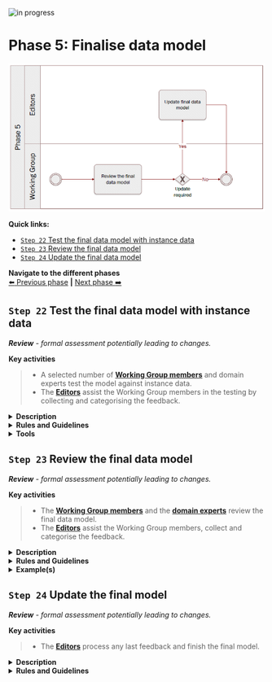 ![in progress](https://img.shields.io/badge/status-in%20progress-yellow)

# Phase 5: Finalise data model
![Process_Phase 5](img/methodology_phase5.PNG)

**Quick links:**
- [`Step 22`  Test the final data model with instance data](#step-22-Test-the-final-data-model-with-instance-data)
- [`Step 23`  Review the final data model](#step-23-Review-the-final-data-model)
- [`Step 24`  Update the final data model](#step-24-Update-the-final-model)

**Navigate to the different phases**\
[:arrow_left: Previous phase](phase4.md) **|**
[Next phase :arrow_right:](phase6.md)

## `Step 22`  Test the final data model with instance data
<i><b>Review</b> - formal assessment potentially leading to changes.</i>

**Key activities**
> * A selected number of [<b>Working Group members</b>](../stakeholders#working-group) and domain experts test the model against instance data.
> * The [<b>Editors</b>](../stakeholders#editors) assist the Working Group members in the testing by collecting and categorising the feedback.

<details>
  <summary><b>Description</b></summary>

So far, the process of defining the elements of the data model was a theoretical exercise. The objective of this step is to test the final model against instance data, i.e. actual data, in order to discover potential flaws or blind spots in the model.  In this step, working group members have to provide (dummy) instance data and report on the challenges they face when:

* mapping this instance data to the model (perspective of the data provider). Working group members must answer the question: *“Can we provide this information?”.*
* processing instance data that respects the data model (perspective of the data consumer). Working group members must now answer the question: *“Can we process this information?”*, where the information represents the minimum data required by the model and, in this case, considering that the data was hypothetically received from another party. 

Mapping instance data is, in the jargon, looking from the data provider perspective. For instance, a person needs evidence of a diploma from studying in a Member State (A) for a procedure in another Member State (B). The mapping takes the perspective of Member State (A). From the other perspective, processing the instance data would take the role of the data consumer. In the example above, Member State (B) is the data consumer. 

A likely process for this step could be as follow:

1.	**Initiate** – All working group members have the possibility to volunteer for the testing of the data model with instance data. In the beginning of this exercise, editors will organise a meeting with the volunteers to walk them through the process and outline the expectations.
2.	**Map** – Volunteers will put on the hat of the data provider and create instance data for the data model, with as many attributes as available in their national system, and map them to the attributes in the template provided. 
3.	**Process** – Volunteers will put on the hat of the data consumer and receive minimal evidence  (mandatory fields only) data from another MS, i.e. another volunteer - as collected in the preceding step. Volunteers will then process the instance data received.
4.	**Report** – Volunteers will report on (semantic) challenges arising from both the mapping and processing of instance data. This step should reveal potential flaws in the model thanks to a life-like situation of processing an evidence.
5.	**Improve** – After the testing comes the reporting. Volunteers will therefore share their findings with the broad audience and discuss how to improve the models (e.g. by adding usage notes).

The feedback received during this step needs to be documented, categorized and analysed.
</details>

<details>
  <summary><b>Rules and Guidelines</b></summary>
  
Questions to bear in mind when testing the model against instance data: 

* How relevant do you think the data in the attribute is for cross-border exchange?
* For the mandatory attributes: how can you process them, and are there any specific requirements for the format of the data?
* For the optional attributes: what are the challenges for processing of the data if the attribute is missing?

</details>

<details>
  <summary><b>Tools</b></summary>

For this exercise, a spreadsheet can come in handy. 

| Attribute          | Expected type         | Definition                                                                                                                                                                        | Cardinality | Code list | Instance data | Mapping relation | Mapping Comment | Processing comment |
|--------------------|-----------------------|-----------------------------------------------------------------------------------------------------------------------------------------------------------------------------------|:-----------:|-----------|:-------------:|:----------------:|:---------------:|:------------------:|
| Identifier         | Identifier            | An unambiguous reference to the Tertiary Education Evidence.                                                                                                                      |    [1..1]   | N/A       |               |                  |                 |                    |
| issuing date       | Date                  | The date on which the Tertiary Education Evidence was issued.                                                                                                                     |    [1..1]   | N/A       |               |                  |                 |                    |
| language           | Code                  | The language in which the Tertiary Education Evidence is issued.                                                                                                                  |    [1..*]   | Language  |               |                  |                 |                    |
| qualification name | Text                  | Full name of the qualification, at least in the original language(s) as it is styled in the original qualification, e.g. Master of Science, Kandidat nauk, Maîtrise, Diplom, etc. |    [1..*]   | N/A       |               |                  |                 |                    |
| issuing place      | Location              | The Location where the Tertiary Education Evidence was issued.                                                                                                                    |    [1..1]   | N/A       |               |                  |                 |                    |
| belongs to         | Student               | The Student that is the holder of the Tertiary Education Evidence.                                                                                                                |    [1..1]   | N/A       |               |                  |                 |                    |
| obtained at        | Education Institution | The Education Institution that educated the Student.                                                                                                                              |    [0..*]   | N/A       |               |                  |                 |                    |
| issuing authority  | Organisation          | The Organisation that issued the Tertiary Education Evidence.                                                                                                                     |    [1..*]   | N/A       |               |                  |                 |                    |


Several columns to describe the model will be needed: 

* Attribute
* Expected type
* Definition 
* Cardinality
* Code list

Along with these elements, some input fields need to be provided: 

* Instance data - Actual data to be provided. For instance, the given name for Johann Sebastian Bach is “Johann Sebastian”
* Mapping relation - e.g. exact match, no match, near match, etc. [For further information on the definitions of  these mappings](https://www.w3.org/TR/skos-reference/#mapping)
* Mapping comment - Comments in case theres is a remark, suggestion, issue with the mapping, i.e. data provider perspective
* Processing comment - Comments in case there is a remark, suggestion, issue with the processing, i.e. data consumer perspective

</details>

## `Step 23`  Review the final data model 
<i><b>Review</b> - formal assessment potentially leading to changes.</i>

**Key activities**
> * The [<b>Working Group members</b>](../stakeholders#working-group) and the [<b>domain experts</b>](../stakeholders#domain-experts) review the final data model.
> * The [<b>Editors</b>](../stakeholders#editors) assist the Working Group members, collect and categorise the feedback. 

<details>
  <summary><b>Description</b></summary>
  
Working Group members discuss and validate the data model with the business, domain experts and share their questions and / or remarks, if any, with the editors via the adequate channel.

In parallel, the Editors collect and, again, categorise the feedback. For instance:

* Editorial issue
* Minor issue
* Major issue 

This step is also important to set the final agreement on cardinalities. To help with that, the Editors have the possibility to propose editable tables. The sole purpose of the tables is for the Working Group members to indicate whether they are in capacity to provide the attributeslisted in the data model. But also whether a specific attribute is needed to process the evidence.

Ideally, the tables should be composed of the following columns:

* Entity
* Attribute
* Description
* Cardinality
* Country abbreviation 
 - multiple columns allowing Working Group members to specify whether an Attribute can be provided (Y) or not (N))
 - multiple columns allowing Working Group members to specify whether an Attribute is needed (Y) or not (N))

By no means the tables will replace the collaborative tool selected. The latter will still be home to the data model and a place to discuss the latter. The tables are a way to collect input on whether an attribute can be provided or not in a structured manner. In case further information is necessary to provide an answer, whether an attribute can be provided or not, the Working Group members have to be redirected to the collaborative tool selected.

Ultimately, the Working Group members have to come to a semantic agreement with regards to the data model reviewed. Unless there are major semantic changes, this step should be considered as a formal approval from the Working Group members for the data model.
  
</details>

<details>
  <summary><b>Rules and Guidelines</b></summary>
Aspects to bear in mind while reviewing:
  
* Data elements and entity names
* Model appearance
* Rules of normalization
* Definitions
* Model flexibility

Questions to bear in mind while reviewing: 

* Do I agree with the proposed controlled vocabularies?
* Do I agree with the proposed changes to the data model? 
* Are the entities and attributes definitions clear enough? 
* Does the modelling approach make sense? 
* Do I agree with the proposed cardinalities (i.e. mandatory versus optional)
* With data minimisation in mind, should some of the entities and or attributes be stripped off?
* Will my country be able to provide all the mandatory information? 
* What information does my country need to process the evidence?  
</details>
<details>
  <summary><b>Example(s)</b></summary>
  'Editable table' as described further above: 

| 				 |     Attribute                  | Description | Cardinality | AT | BE | BG | HR | CY | CZ | DK | EE | FI | FR | DE | EL | HU | IS | IE | IT | LV | LI | LT | LU | MT | NL | NO | PL | PT | RO | SK | SI | ES | SE |
|----------------|--------------------------------|-------------|-------------|----|----|----|----|----|----|----|----|----|----|----|----|----|----|----|----|----|----|----|----|----|----|----|----|----|----|----|----|----|----|
| Birth Evidence |                                |             |             |    |    |    |    |    |    |    |    |    |    |    |    |    |    |    |    |    |    |    |    |    |    |    |    |    |    |    |    |    |    |
|                | BirthEvidence.identifier       |    [Link]   | [1..1]      |    |    |    |    | Υ  |    |    | Y  |    |    |    |    |    |    |    |    |    |    |    |    |    |    | Y  |    | Y  |    |    |    | Y  | Y  |
|                | BirthEvidence.issuingDate      |    [Link]   | [1..1]      |    |    |    |    | Υ  |    |    | Y  |    |    |    |    |    |    |    |    |    |    |    |    |    |    | Y  |    | Y  |    |    |    | Y  | Y  |
|                | BirthEvidence.certifies        |    [Link]   | [1..1]      |    |    |    |    | Υ  |    |    | Y  |    |    |    |    |    |    |    |    |    |    |    |    |    |    | Y  |    | Y  |    |    |    | Y  | Y  |
|                | BirthEvidence.issuingAuthority |    [Link]   | [1..1]      |    |    |    |    | Υ  |    |    | Y  |    |    |    |    |    |    |    |    |    |    |    |    |    |    | Y  |    | Y  |    |    |    | Y  | Y  |

</details>



## `Step 24`  Update the final model
<i><b>Review</b> - formal assessment potentially leading to changes.</i>

**Key activities**
> * The [<b>Editors</b>](../stakeholders#editors) process any last feedback and finish the final model. 

<details>
  <summary><b>Description</b></summary>
  
As the Working Group members have given feedback in the previous two steps, the Editors process these comments and make changes to the data modelas agreed with the Working Group members. From this point, the Editors can only make changes for which the Working Group members have reached a consensus. Since there is no review period anymore, all changes that are carried out during this step should have been discussed with the Working Group members.
</details>

<details>
  <summary><b>Rules and Guidelines</b></summary>
* No changes are made during this step that were not agreed upon by the Working Group.
* The change log is updated to reflect the final changes in order to achieve full transparency towards the Working Group.
* Every element, e.g. attributes, needs to have a persistent identifier alongside labels that could be in different languages.
</details>